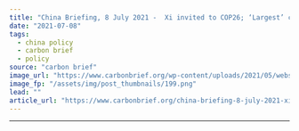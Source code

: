 ```yaml
---
title: "China Briefing, 8 July 2021 -  Xi invited to COP26; ‘Largest’ coal-chemical project suspended; New authority for climate roadmap"
date: "2021-07-08"
tags: 
  - china policy
  - carbon brief
  - policy
source: "carbon brief"
image_url: "https://www.carbonbrief.org/wp-content/uploads/2021/05/website-masthead-new-107x71.png"
image_fp: "/assets/img/post_thumbnails/199.png"
lead: ""
article_url: "https://www.carbonbrief.org/china-briefing-8-july-2021-xi-invited-to-cop26-largest-coal-chemical-project-suspended-new-authority-for-climate-roadmap"
---
```


---
